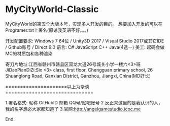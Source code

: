 # MyCityWorld-Classic
MyCityWorld的第五个大版本号，实现多人开发的目的。
想要加入开发的可以在Programer.txt上署名(原谅我英语不好。。。)

开发配置要求:
Windows 7 64位 / Unity3D 2017 / Visual Studio 2017或其它IDE / Github账号 / Direct 9.0
语言:
C# JavaScript C++ Java(4选一)
美工:
起码会做MC的材质包和各种渲染

寄刀片地址:江西省赣州市赣县区双龙大道26号城关小学一楼六<3>班
JiDaoPianDiZi:Six <3> class, first floor, Chengguan primary school, 26 Shuanglong Road, Ganxian District, Ganzhou, Jiangxi, China(MD好长)

=====================以上为杂谈==============================

1.署名格式: 昵称 GitHubID 邮箱 QQ号/贴吧账号
2.反正来这里的是我认识的人，我的名字想必大家都知道了
3.官网:<url>http://angelgamestudio.icoc.me</url>

End.
